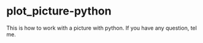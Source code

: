 # plot_picture-python

This is how to work with a picture with python.
If you have any question, tel me.
